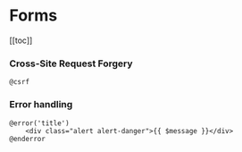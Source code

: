 # Forms

[[toc]]

### Cross-Site Request Forgery

```blade
@csrf
```

### Error handling

```blade
@error('title')
    <div class="alert alert-danger">{{ $message }}</div>
@enderror
```

<EditOnGithub repo_name="cheatsheets" edit_url="laravel/forms.md"/>
